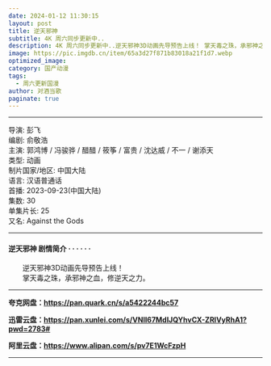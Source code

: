 ```yaml
---
date: 2024-01-12 11:30:15
layout: post
title: 逆天邪神
subtitle: 4K 周六同步更新中..
description: 4K 周六同步更新中..逆天邪神3D动画先导预告上线！ 掌天毒之珠，承邪神之血，修逆天之力。...
image: https://pic.imgdb.cn/item/65a3d27f871b83018a21f1d7.webp
optimized_image: 
category: 国产动漫
tags:
  - 周六更新国漫
author: 对酒当歌
paginate: true
---
```


---

导演: 彭飞  
编剧: 俞敬浩  
主演: 郭鸿博 / 冯骏骅 / 醋醋 / 筱筝 / 富贵 / 沈达威 / 不一 / 谢添天  
类型: 动画  
制片国家/地区: 中国大陆  
语言: 汉语普通话  
首播: 2023-09-23(中国大陆)  
集数: 30  
单集片长: 25  
又名: Against the Gods  

---

#### 逆天邪神 剧情简介 · · · · · ·

　　逆天邪神3D动画先导预告上线！  
　　掌天毒之珠，承邪神之血，修逆天之力。  

---

**夸克网盘：<https://pan.quark.cn/s/a5422244bc57>**

**迅雷云盘：<https://pan.xunlei.com/s/VNll67MdIJQYhvCX-ZRlVyRhA1?pwd=2783#>**

**阿里云盘：<https://www.alipan.com/s/pv7E1WcFzpH>**

---

